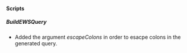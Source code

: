 
#### Scripts
##### BuildEWSQuery
- Added the argument *escapeColons* in order to esacpe colons in the generated query.
